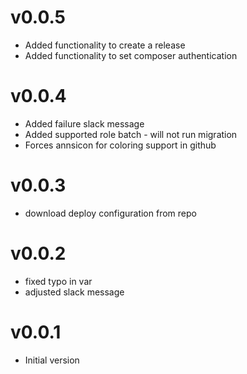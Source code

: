 # v0.0.5
* Added functionality to create a release
* Added functionality to set composer authentication

# v0.0.4
* Added failure slack message
* Added supported role batch - will not run migration
* Forces annsicon for coloring support in github

# v0.0.3
* download deploy configuration from repo

# v0.0.2
* fixed typo in var
* adjusted slack message

# v0.0.1
* Initial version
